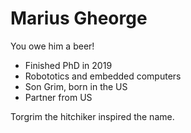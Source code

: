 # Marius Gheorge

You owe him a beer!

- Finished PhD in 2019
- Robototics and embedded computers
- Son Grim, born in the US
- Partner from US

Torgrim the hitchiker inspired the name.